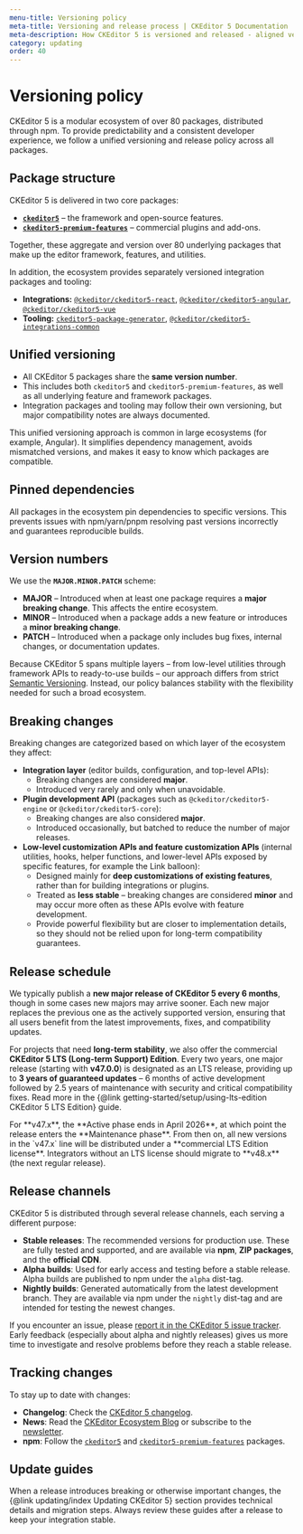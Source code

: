 ```yaml
---
menu-title: Versioning policy
meta-title: Versioning and release process | CKEditor 5 Documentation
meta-description: How CKEditor 5 is versioned and released - aligned versions across packages, release channels (stable, nightly, alpha/RC), and guidance on staying up to date.
category: updating
order: 40
---
```


# Versioning policy

CKEditor 5 is a modular ecosystem of over 80 packages, distributed through npm. To provide predictability and a consistent developer experience, we follow a unified versioning and release policy across all packages.

## Package structure

CKEditor 5 is delivered in two core packages:

* [**`ckeditor5`**](https://www.npmjs.com/package/ckeditor5) &ndash; the framework and open-source features.
* [**`ckeditor5-premium-features`**](https://www.npmjs.com/package/ckeditor5-premium-features) &ndash; commercial plugins and add-ons.

Together, these aggregate and version over 80 underlying packages that make up the editor framework, features, and utilities.

In addition, the ecosystem provides separately versioned integration packages and tooling:

* **Integrations:** [`@ckeditor/ckeditor5-react`](https://www.npmjs.com/package/@ckeditor/ckeditor5-react), [`@ckeditor/ckeditor5-angular`](https://www.npmjs.com/package/@ckeditor/ckeditor5-angular), [`@ckeditor/ckeditor5-vue`](https://www.npmjs.com/package/@ckeditor/ckeditor5-vue)
* **Tooling:** [`ckeditor5-package-generator`](https://www.npmjs.com/package/ckeditor5-package-generator), [`@ckeditor/ckeditor5-integrations-common`](https://www.npmjs.com/package/@ckeditor/ckeditor5-integrations-common)

## Unified versioning

* All CKEditor 5 packages share the **same version number**.
* This includes both `ckeditor5` and `ckeditor5-premium-features`, as well as all underlying feature and framework packages.
* Integration packages and tooling may follow their own versioning, but major compatibility notes are always documented.

This unified versioning approach is common in large ecosystems (for example, Angular). It simplifies dependency management, avoids mismatched versions, and makes it easy to know which packages are compatible.

## Pinned dependencies

All packages in the ecosystem pin dependencies to specific versions. This prevents issues with npm/yarn/pnpm resolving past versions incorrectly and guarantees reproducible builds.

## Version numbers

We use the **`MAJOR.MINOR.PATCH`** scheme:

* **MAJOR** &ndash; Introduced when at least one package requires a **major breaking change**. This affects the entire ecosystem.
* **MINOR** &ndash; Introduced when a package adds a new feature or introduces a **minor breaking change**.
* **PATCH** &ndash; Introduced when a package only includes bug fixes, internal changes, or documentation updates.

Because CKEditor 5 spans multiple layers – from low-level utilities through framework APIs to ready-to-use builds – our approach differs from strict [Semantic Versioning](https://semver.org/). Instead, our policy balances stability with the flexibility needed for such a broad ecosystem.

## Breaking changes

Breaking changes are categorized based on which layer of the ecosystem they affect:

* **Integration layer** (editor builds, configuration, and top-level APIs):
	* Breaking changes are considered **major**.
	* Introduced very rarely and only when unavoidable.
* **Plugin development API** (packages such as `@ckeditor/ckeditor5-engine` or `@ckeditor/ckeditor5-core`):
	* Breaking changes are also considered **major**.
	* Introduced occasionally, but batched to reduce the number of major releases.
* **Low-level customization APIs and feature customization APIs** (internal utilities, hooks, helper functions, and lower-level APIs exposed by specific features, for example the Link balloon):
	* Designed mainly for **deep customizations of existing features**, rather than for building integrations or plugins.
	* Treated as **less stable** – breaking changes are considered **minor** and may occur more often as these APIs evolve with feature development.
	* Provide powerful flexibility but are closer to implementation details, so they should not be relied upon for long-term compatibility guarantees.

## Release schedule

We typically publish a **new major release of CKEditor 5 every 6 months**, though in some cases new majors may arrive sooner. Each new major replaces the previous one as the actively supported version, ensuring that all users benefit from the latest improvements, fixes, and compatibility updates.

For projects that need **long-term stability**, we also offer the commercial **CKEditor 5 LTS (Long-term Support) Edition**. Every two years, one major release (starting with **v47.0.0**) is designated as an LTS release, providing up to **3 years of guaranteed updates** &ndash; 6 months of active development followed by 2.5 years of maintenance with security and critical compatibility fixes. Read more in the {@link getting-started/setup/using-lts-edition CKEditor 5 LTS Edition} guide.

<info-box>
	For **v47.x**, the **Active phase ends in April 2026**, at which point the release enters the **Maintenance phase**. From then on, all new versions in the `v47.x` line will be distributed under a **commercial LTS Edition license**. Integrators without an LTS license should migrate to **v48.x** (the next regular release).
</info-box>

## Release channels

CKEditor 5 is distributed through several release channels, each serving a different purpose:

* **Stable releases**: The recommended versions for production use. These are fully tested and supported, and are available via **npm**, **ZIP packages**, and the **official CDN**.
* **Alpha builds**: Used for early access and testing before a stable release. Alpha builds are published to npm under the `alpha` dist-tag.
* **Nightly builds**: Generated automatically from the latest development branch. They are available via npm under the `nightly` dist-tag and are intended for testing the newest changes.

If you encounter an issue, please [report it in the CKEditor&nbsp;5 issue tracker](https://github.com/ckeditor/ckeditor5/issues). Early feedback (especially about alpha and nightly releases) gives us more time to investigate and resolve problems before they reach a stable release.

## Tracking changes

To stay up to date with changes:

- **Changelog**: Check the [CKEditor 5 changelog](https://github.com/ckeditor/ckeditor5/blob/stable/CHANGELOG.md).
- **News**: Read the [CKEditor Ecosystem Blog](https://ckeditor.com/blog/) or subscribe to the [newsletter](http://ckeditor.com/#newsletter-signup).
- **npm**: Follow the [`ckeditor5`](https://www.npmjs.com/package/ckeditor5) and [`ckeditor5-premium-features`](https://www.npmjs.com/package/ckeditor5-premium-features) packages.

## Update guides

When a release introduces breaking or otherwise important changes, the {@link updating/index Updating CKEditor&nbsp;5} section provides technical details and migration steps. Always review these guides after a release to keep your integration stable.
